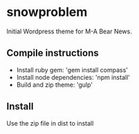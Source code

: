 
# snowproblem

Initial Wordpress theme for M-A Bear News.

## Compile instructions
- Install ruby gem: 'gem install compass'
- Install node dependencies: 'npm install'
- Build and zip theme: 'gulp'

## Install
Use the zip file in dist to install

